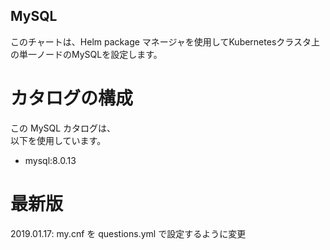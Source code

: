 ## MySQL

このチャートは、Helm package マネージャを使用してKubernetesクラスタ上の単一ノードのMySQLを設定します。

# カタログの構成

この MySQL カタログは、  
以下を使用しています。

* mysql:8.0.13 

# 最新版

2019.01.17: my.cnf を questions.yml で設定するように変更